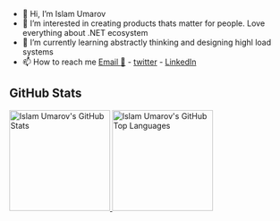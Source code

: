 - 👋 Hi, I’m Islam Umarov
- 👀 I’m interested in creating products thats matter for people. Love everything about .NET ecosystem
- 🌱 I’m currently learning abstractly thinking and designing highl load systems  
- 📫 How to reach me [Email :email:](mailto:ihtyyarovich@gmail.com) -  [twitter](twitter.com/i_umarov) -  [LinkedIn](https://www.linkedin.com/in/islamumarov/)
## GitHub Stats

<a href="https://github.com/islamumarov">
  <img height="180em" src="https://github-readme-stats.vercel.app/api?username=islamumarov&show_icons=true&theme=shades-of-purple&count_private=true" alt="Islam Umarov's GitHub Stats" />
  <img height="180em" src="https://github-readme-stats.vercel.app/api/top-langs/?username=islamumarov&theme=shades-of-purple&layout=compact" alt="Islam Umarov's GitHub Top Languages" />
</a>